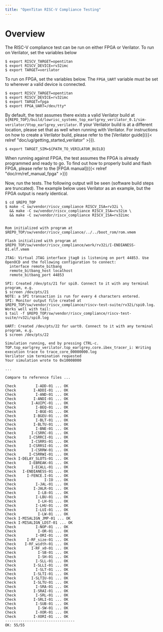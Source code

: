 ```yaml
---
title: "OpenTitan RISC-V Compliance Testing"
---
```


# Overview
The RISC-V compliance test can be run on either FPGA or Verilator.
To run on Verilator, set the variables below

```console
$ export RISCV_TARGET=opentitan
$ export RISCV_DEVICE=rv32imc
$ export TARGET=verilator
```

To run on FPGA, set the variables below.
The `FPGA_UART` variable must be set to wherever a valid device is connected.

```console
$ export RISCV_TARGET=opentitan
$ export RISCV_DEVICE=rv32imc
$ export TARGET=fpga
$ export FPGA_UART=/dev/tty*
```

By default, the test assumes there exists a valid Verilator build at `${REPO_TOP}/build/lowrisc_systems_top_earlgrey_verilator_0.1/sim-verilator/Vtop_earlgrey_verilator`.
If your Verilator build is at a different location, please set that as well when running with Verilator.
For instructions on how to create a Verilator build, please refer to the [Verilator guide]({{< relref "doc/ug/getting_started_verilator" >}}).

```console
$ export TARGET_SIM=${PATH_TO_VERILATOR_BUILD}
```

When running against FPGA, the test assumes the FPGA is already programmed and ready to go.
To find out how to properly build and flash FPGA, please refer to the [FPGA manual]({{< relref "doc/rm/ref_manual_fpga" >}})


Now, run the tests.
The following output will be seen (software build steps are truncated).
The example below uses Verilator as an example, but the FPGA output is nearly identical.

```console
$ cd $REPO_TOP
$ make -C sw/vendor/riscv_compliance RISCV_ISA=rv32i \
  && make -C sw/vendor/riscv_compliance RISCV_ISA=rv32im \
  && make -C sw/vendor/riscv_compliance RISCV_ISA=rv32imc


Rom initialized with program at $REPO_TOP/sw/vendor/riscv_compliance/../../boot_rom/rom.vmem

Flash initialized with program at $REPO_TOP/sw/vendor/riscv_compliance/work/rv32i/I-ENDIANESS-01.elf.vmem

JTAG: Virtual JTAG interface jtag0 is listening on port 44853. Use
OpenOCD and the following configuration to connect:
  interface remote_bitbang
  remote_bitbang_host localhost
  remote_bitbang_port 44853

SPI: Created /dev/pts/21 for spi0. Connect to it with any terminal program, e.g.
$ screen /dev/pts/21
NOTE: a SPI transaction is run for every 4 characters entered.
SPI: Monitor output file created at $REPO_TOP/sw/vendor/riscv_compliance/riscv-test-suite/rv32i/spi0.log. Works well with tail:
$ tail -f $REPO_TOP/sw/vendor/riscv_compliance/riscv-test-suite/rv32i/spi0.log

UART: Created /dev/pts/22 for uart0. Connect to it with any terminal program, e.g.
$ screen /dev/pts/22

Simulation running, end by pressing CTRL-c.
TOP.top_earlgrey_verilator.top_earlgrey.core.ibex_tracer_i: Writing execution trace to trace_core_00000000.log
Verilator sim termination requested
Your simulation wrote to 0x10008000

...

Compare to reference files ...

Check         I-ADD-01 ... OK
Check        I-ADDI-01 ... OK
Check         I-AND-01 ... OK
Check        I-ANDI-01 ... OK
Check       I-AUIPC-01 ... OK
Check         I-BEQ-01 ... OK
Check         I-BGE-01 ... OK
Check        I-BGEU-01 ... OK
Check         I-BLT-01 ... OK
Check        I-BLTU-01 ... OK
Check         I-BNE-01 ... OK
Check       I-CSRRC-01 ... OK
Check      I-CSRRCI-01 ... OK
Check       I-CSRRS-01 ... OK
Check      I-CSRRSI-01 ... OK
Check       I-CSRRW-01 ... OK
Check      I-CSRRWI-01 ... OK
Check I-DELAY_SLOTS-01 ... OK
Check      I-EBREAK-01 ... OK
Check       I-ECALL-01 ... OK
Check   I-ENDIANESS-01 ... OK
Check     I-FENCE.I-01 ... OK
Check             I-IO ... OK
Check         I-JAL-01 ... OK
Check        I-JALR-01 ... OK
Check          I-LB-01 ... OK
Check         I-LBU-01 ... OK
Check          I-LH-01 ... OK
Check         I-LHU-01 ... OK
Check         I-LUI-01 ... OK
Check          I-LW-01 ... OK
Check I-MISALIGN_JMP-01 ... OK
Check I-MISALIGN_LDST-01 ... OK
Check         I-NOP-01 ... OK
Check          I-OR-01 ... OK
Check         I-ORI-01 ... OK
Check     I-RF_size-01 ... OK
Check    I-RF_width-01 ... OK
Check       I-RF_x0-01 ... OK
Check          I-SB-01 ... OK
Check          I-SH-01 ... OK
Check         I-SLL-01 ... OK
Check        I-SLLI-01 ... OK
Check         I-SLT-01 ... OK
Check        I-SLTI-01 ... OK
Check       I-SLTIU-01 ... OK
Check        I-SLTU-01 ... OK
Check         I-SRA-01 ... OK
Check        I-SRAI-01 ... OK
Check         I-SRL-01 ... OK
Check        I-SRLI-01 ... OK
Check         I-SUB-01 ... OK
Check          I-SW-01 ... OK
Check         I-XOR-01 ... OK
Check        I-XORI-01 ... OK
--------------------------------
OK: 55/55


```
